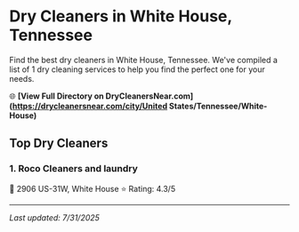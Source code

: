 # Dry Cleaners in White House, Tennessee

Find the best dry cleaners in White House, Tennessee. We've compiled a list of 1 dry cleaning services to help you find the perfect one for your needs.

🌐 **[View Full Directory on DryCleanersNear.com](https://drycleanersnear.com/city/United States/Tennessee/White-House)**

## Top Dry Cleaners

### 1. Roco Cleaners and laundry
📍 2906 US-31W, White House
⭐ Rating: 4.3/5


---

*Last updated: 7/31/2025*
